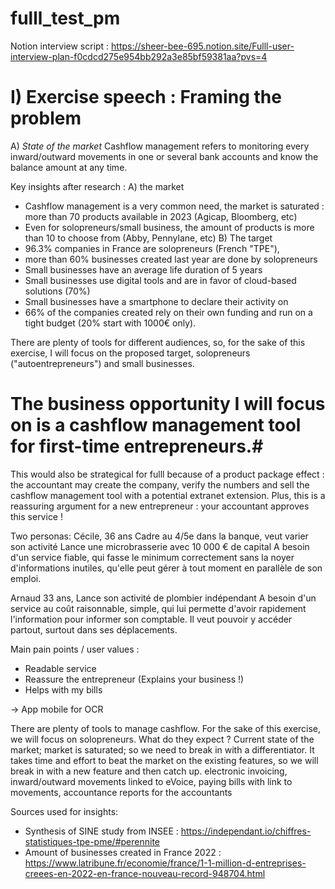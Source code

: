 # fulll_test_pm

Notion interview script : https://sheer-bee-695.notion.site/Fulll-user-interview-plan-f0cdcd275e954bb292a3e85bf59381aa?pvs=4

# I) Exercise speech : Framing the problem
A) *State of the market* 
Cashflow management refers to monitoring every inward/outward movements in one or several bank accounts and know the balance amount at any time.

Key insights after research :
A) the market
- Cashflow management is a very common need, the market is saturated : more than 70 products available in 2023 (Agicap, Bloomberg, etc)
- Even for solopreneurs/small business, the amount of products is more than 10 to choose from (Abby, Pennylane, etc)
B) The target
- 96.3% companies in France are solopreneurs (French "TPE"), 
- more than 60% businesses created last year are done by solopreneurs
- Small businesses have an average life duration of 5 years
- Small businesses use digital tools and are in favor of cloud-based solutions (70%)
- Small businesses have a smartphone to declare their activity on 
- 66% of the companies created rely on their own funding and run on a tight budget (20% start with 1000€ only).

There are plenty of tools for different audiences, so, for the sake of this exercise, I will focus on the proposed target, solopreneurs ("autoentrepreneurs") and small businesses. 
# The business opportunity I will focus on is a cashflow management tool for first-time entrepreneurs.#
This would also be strategical for fulll because of a product package effect : the accountant may create the company, verify the numbers and sell the cashflow management tool with a potential extranet extension. Plus,  this is a reassuring argument for a new entrepreneur : your accountant approves this service !

Two personas:
Cécile,
36 ans
Cadre au 4/5e dans la banque, veut varier son activité
Lance une microbrasserie avec 10 000 € de capital
A besoin d'un service fiable, qui fasse le minimum correctement sans la noyer d'informations inutiles, qu'elle peut gérer à tout moment en parallèle de son emploi.

Arnaud
33 ans,
Lance son activité de plombier indépendant
A besoin d'un service au coût raisonnable, simple, qui lui permette d'avoir rapidement l'information pour informer son comptable.
Il veut pouvoir y accéder partout, surtout dans ses déplacements.

Main pain points / user values :
- Readable service
- Reassure the entrepreneur (Explains your business !)
- Helps with my bills
  
-> App mobile for OCR

There are plenty of tools to manage cashflow. For the sake of this exercise, we will focus on solopreneurs.
What do they expect ? Current state of the market; market is saturated; so we need to break in with a differentiator. It takes time and effort to beat the market on the existing features, so we will break in with a new feature and then catch up.
electronic invoicing, inward/outward movements linked to eVoice, paying bills with link to movements, accountance reports for the accountants

Sources used for insights:
- Synthesis of SINE study from INSEE : https://independant.io/chiffres-statistiques-tpe-pme/#perennite
- Amount of businesses created in France 2022 : https://www.latribune.fr/economie/france/1-1-million-d-entreprises-creees-en-2022-en-france-nouveau-record-948704.html
